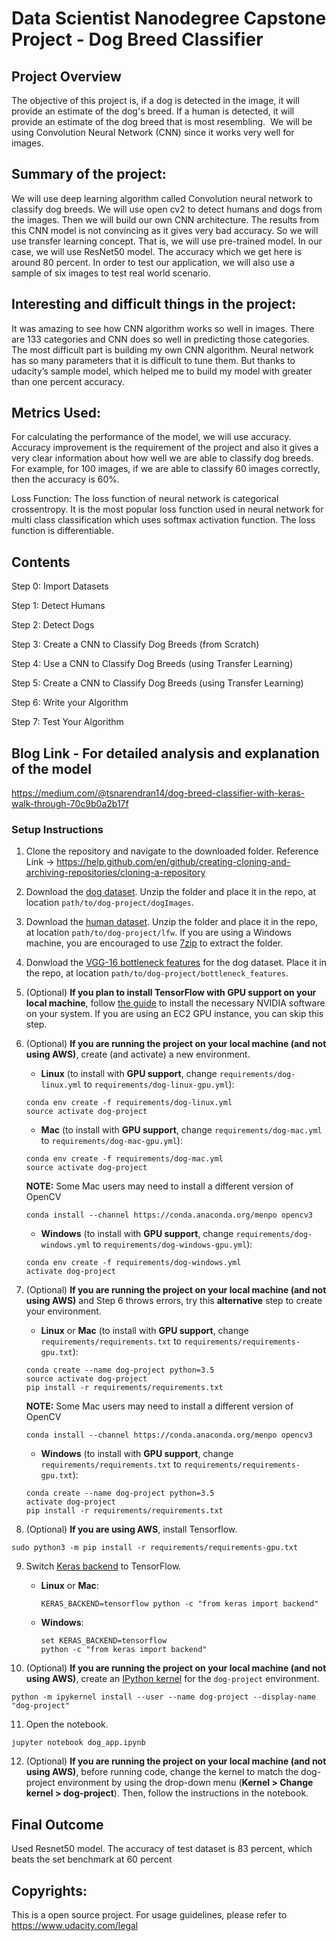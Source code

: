 # Data Scientist Nanodegree Capstone Project - Dog Breed Classifier

## Project Overview

The objective of this project is, if a dog is detected in the image, it will provide an estimate of the dog's breed. If a human is detected, it will provide an estimate of the dog breed that is most resembling. 
We will be using Convolution Neural Network (CNN) since it works very well for images.

## Summary of the project:

We will use deep learning algorithm called Convolution neural network to classify dog breeds. We will use open cv2 to detect humans and dogs from the images. Then we will build our own CNN architecture. The results from this CNN model is not convincing as it gives very bad accuracy. So we will use transfer learning concept. That is, we will use pre-trained model. In our case, we will use ResNet50 model. The accuracy which we get here is around 80 percent. In order to test our application, we will also use a sample of six images to test real world scenario.

## Interesting and difficult things in the project:

It was amazing to see how CNN algorithm works so well in images. There are 133 categories and CNN does so well in predicting those categories. The most difficult part is building my own CNN algorithm. Neural network has so many parameters that it is difficult to tune them. But thanks to udacity’s sample model, which helped me to build my model with greater than one percent accuracy.

## Metrics Used:

For calculating the performance of the model, we will use accuracy. Accuracy improvement is the requirement of the project and also it gives a very clear information about how well we are able to classify dog breeds. For example, for 100 images, if we are able to classify 60 images correctly, then the accuracy is 60%.

Loss Function: The loss function of neural network is categorical crossentropy. It is the most popular loss function used in neural network for multi class classification which uses softmax activation function. The loss function is differentiable. 

## Contents

Step 0: Import Datasets

Step 1: Detect Humans

Step 2: Detect Dogs

Step 3: Create a CNN to Classify Dog Breeds (from Scratch)

Step 4: Use a CNN to Classify Dog Breeds (using Transfer Learning)

Step 5: Create a CNN to Classify Dog Breeds (using Transfer Learning)

Step 6: Write your Algorithm

Step 7: Test Your Algorithm

## Blog Link - For detailed analysis and explanation of the model

https://medium.com/@tsnarendran14/dog-breed-classifier-with-keras-walk-through-70c9b0a2b17f

### Setup Instructions

1. Clone the repository and navigate to the downloaded folder.
Reference Link ->
				https://help.github.com/en/github/creating-cloning-and-archiving-repositories/cloning-a-repository

2. Download the [dog dataset](https://s3-us-west-1.amazonaws.com/udacity-aind/dog-project/dogImages.zip).  Unzip the folder and place it in the repo, at location `path/to/dog-project/dogImages`. 

3. Download the [human dataset](https://s3-us-west-1.amazonaws.com/udacity-aind/dog-project/lfw.zip).  Unzip the folder and place it in the repo, at location `path/to/dog-project/lfw`.  If you are using a Windows machine, you are encouraged to use [7zip](http://www.7-zip.org/) to extract the folder. 

4. Donwload the [VGG-16 bottleneck features](https://s3-us-west-1.amazonaws.com/udacity-aind/dog-project/DogVGG16Data.npz) for the dog dataset.  Place it in the repo, at location `path/to/dog-project/bottleneck_features`.

5. (Optional) __If you plan to install TensorFlow with GPU support on your local machine__, follow [the guide](https://www.tensorflow.org/install/) to install the necessary NVIDIA software on your system.  If you are using an EC2 GPU instance, you can skip this step.

6. (Optional) **If you are running the project on your local machine (and not using AWS)**, create (and activate) a new environment.

	- __Linux__ (to install with __GPU support__, change `requirements/dog-linux.yml` to `requirements/dog-linux-gpu.yml`): 
	```
	conda env create -f requirements/dog-linux.yml
	source activate dog-project
	```  
	- __Mac__ (to install with __GPU support__, change `requirements/dog-mac.yml` to `requirements/dog-mac-gpu.yml`): 
	```
	conda env create -f requirements/dog-mac.yml
	source activate dog-project
	```  
	**NOTE:** Some Mac users may need to install a different version of OpenCV
	```
	conda install --channel https://conda.anaconda.org/menpo opencv3
	```
	- __Windows__ (to install with __GPU support__, change `requirements/dog-windows.yml` to `requirements/dog-windows-gpu.yml`):  
	```
	conda env create -f requirements/dog-windows.yml
	activate dog-project
	```

7. (Optional) **If you are running the project on your local machine (and not using AWS)** and Step 6 throws errors, try this __alternative__ step to create your environment.

	- __Linux__ or __Mac__ (to install with __GPU support__, change `requirements/requirements.txt` to `requirements/requirements-gpu.txt`): 
	```
	conda create --name dog-project python=3.5
	source activate dog-project
	pip install -r requirements/requirements.txt
	```
	**NOTE:** Some Mac users may need to install a different version of OpenCV
	```
	conda install --channel https://conda.anaconda.org/menpo opencv3
	```
	- __Windows__ (to install with __GPU support__, change `requirements/requirements.txt` to `requirements/requirements-gpu.txt`):  
	```
	conda create --name dog-project python=3.5
	activate dog-project
	pip install -r requirements/requirements.txt
	```
	
8. (Optional) **If you are using AWS**, install Tensorflow.
```
sudo python3 -m pip install -r requirements/requirements-gpu.txt
```
	
9. Switch [Keras backend](https://keras.io/backend/) to TensorFlow.
	- __Linux__ or __Mac__: 
		```
		KERAS_BACKEND=tensorflow python -c "from keras import backend"
		```
	- __Windows__: 
		```
		set KERAS_BACKEND=tensorflow
		python -c "from keras import backend"
		```

10. (Optional) **If you are running the project on your local machine (and not using AWS)**, create an [IPython kernel](http://ipython.readthedocs.io/en/stable/install/kernel_install.html) for the `dog-project` environment. 
```
python -m ipykernel install --user --name dog-project --display-name "dog-project"
```

11. Open the notebook.
```
jupyter notebook dog_app.ipynb
```

12. (Optional) **If you are running the project on your local machine (and not using AWS)**, before running code, change the kernel to match the dog-project environment by using the drop-down menu (**Kernel > Change kernel > dog-project**). Then, follow the instructions in the notebook.


## Final Outcome
Used Resnet50 model. The accuracy of test dataset is 83 percent, which beats the set benchmark at 60 percent

## Copyrights:
This is a open source project.
For usage guidelines, please refer to https://www.udacity.com/legal
